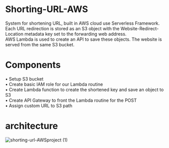 # Shorting-URL-AWS
System for shortening URL, built in AWS cloud use Serverless Framework.<br>
Each URL redirection is stored as an S3 object with the Website-Redirect-Location metadata key set to the forwarding web address.<br>
AWS Lambda is used to create an API to save these objects. The website is served from the same S3 bucket.<br>

# Components #
•	Setup S3 bucket<br>
•	Create basic IAM role for our Lambda routine<br>
•	Create Lambda function to create the shortened key and save an object to S3<br>
•	Create API Gateway to front the Lambda routine for the POST<br>
•	Assign custom URL to S3 path<br>

# architecture #
![shorting-url-AWSproject (1)](https://github.com/omarii20/Shorting-URL-AWS/assets/24661638/061bb7a7-c82f-4d9c-bd23-fac6172a5766)
